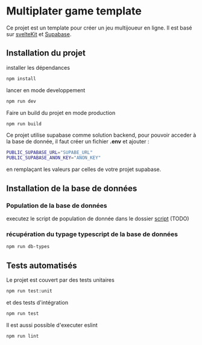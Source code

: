 # Multiplater game template

Ce projet est un template pour créer un jeu multijoueur en ligne. Il est basé sur [svelteKit](https://kit.svelte.dev/) et [Supabase](https://supabase.io/).

## Installation du projet

installer les dépendances

```bash
npm install
```

lancer en mode developpement

```bash
npm run dev
```

Faire un build du projet en mode production

```
npm run build
```

Ce projet utilise supabase comme solution backend, pour pouvoir acceder à la base de donnée, il faut créer un fichier **.env** et ajouter :

```bash
PUBLIC_SUPABASE_URL="SUPABE_URL"
PUBLIC_SUPABASE_ANON_KEY="ANON_KEY"
```

en remplaçant les valeurs par celles de votre projet supabase.

## Installation de la base de données

### Population de la base de données

executez le script de population de donnée dans le dossier [script](./scripts/) (TODO)

### récupération du typage typescript de la base de données

```bash
npm run db-types
```

## Tests automatisés

Le projet est couvert par des tests unitaires

```bash
npm run test:unit
```

et des tests d'intégration

```bash
npm run test
```

Il est aussi possible d'executer eslint

```bash
npm run lint
```

